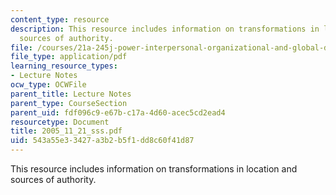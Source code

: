 ```yaml
---
content_type: resource
description: This resource includes information on transformations in location and
  sources of authority.
file: /courses/21a-245j-power-interpersonal-organizational-and-global-dimensions-fall-2005/543a55e33427a3b2b5f1dd8c60f41d87_2005_11_21_sss.pdf
file_type: application/pdf
learning_resource_types:
- Lecture Notes
ocw_type: OCWFile
parent_title: Lecture Notes
parent_type: CourseSection
parent_uid: fdf096c9-e67b-c17a-4d60-acec5cd2ead4
resourcetype: Document
title: 2005_11_21_sss.pdf
uid: 543a55e3-3427-a3b2-b5f1-dd8c60f41d87
---
```

This resource includes information on transformations in location and sources of authority.

